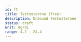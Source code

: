 ```yaml
---
id: ft
title: Testosterone (free)
description: Unbound Testosterone
status: draft
unit: ng/dL
range: 4.7 - 24.4
---
```

